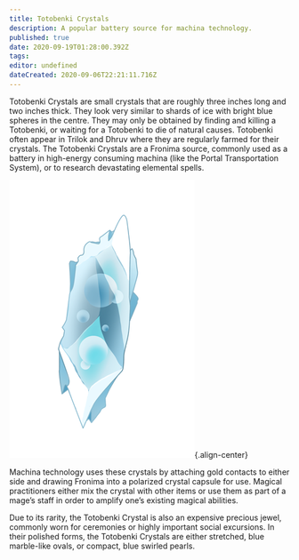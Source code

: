 ```yaml
---
title: Totobenki Crystals
description: A popular battery source for machina technology.
published: true
date: 2020-09-19T01:28:00.392Z
tags: 
editor: undefined
dateCreated: 2020-09-06T22:21:11.716Z
---
```


Totobenki Crystals are small crystals that are roughly three inches long and two inches thick. They look very similar to shards of ice with bright blue spheres in the centre. They may only be obtained by finding and killing a Totobenki, or waiting for a Totobenki to die of natural causes. Totobenki often appear in Trilok and Dhruv where they are regularly farmed for their crystals. The Totobenki Crystals are a Fronima source, commonly used as a battery in high-energy consuming machina (like the Portal Transportation System), or to research devastating elemental spells.

![temrin-totobenki-crystal.png](/natural-resources/temrin-totobenki-crystal.png "An icy blue shard of crystal. Image by Temrin."){.align-center}

Machina technology uses these crystals by attaching gold contacts to either side and drawing Fronima into a polarized crystal capsule for use. Magical practitioners either mix the crystal with other items or use them as part of a mage’s staff in order to amplify one’s existing magical abilities.

Due to its rarity, the Totobenki Crystal is also an expensive precious jewel, commonly worn for ceremonies or highly important social excursions. In their polished forms, the Totobenki Crystals are either stretched, blue marble-like ovals, or compact, blue swirled pearls.